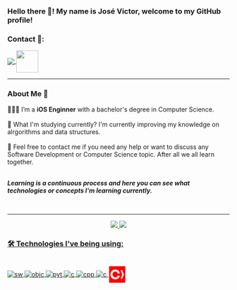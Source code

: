 ### Hello there 👋! My name is José Victor, welcome to my GitHub profile!

### Contact 👤:
<a href="https://www.linkedin.com/in/jose-victor-pereira-costa/">
  <img align="center" width="40px" src="https://cdn.jsdelivr.net/gh/devicons/devicon/icons/linkedin/linkedin-original.svg"  />
</a>
<a href="mailto:josevictorpatos@gmail.com">
  <img align="center" height="50px" width="50px" src="https://upload.wikimedia.org/wikipedia/commons/8/8c/Gmail_Icon_%282013-2020%29.svg" />
</a>

<br/>
<hr />

### About Me 🚀
👨🏼‍💻 I’m a **iOS Enginner** with a bachelor's degree in Computer Science. </br> </br>
🌱 What I'm studying currently? I'm currently improving my knowledge on alrgorithms and data structures. </br> </br>
💬 Feel free to contact me if you need any help or want to discuss any Software Development or Computer Science topic. After all we all learn together. </br></br>
   
 <b><i> Learning is a continuous process and here you can see what technologies or concepts I'm learning currently. </b></i>
  
<br/>
<hr />

<div align="center">
  <a href="https://github.com/josevictor1">
  <img height="180em" src="https://github-readme-stats.vercel.app/api?username=josevictor1&show_icons=true&theme=dark&include_all_commits=true&count_private=true"/>
  <img height="180em" src="https://github-readme-stats.vercel.app/api/top-langs/?username=josevictor1&layout=compact&langs_count=7&theme=dark"/>
</div>

### 🛠 Technologies I've being using:
  
<div style="display: inline_block"><br>
  <img align="center" alt="sw" height="40" width="40" src="https://cdn.jsdelivr.net/gh/devicons/devicon/icons/swift/swift-original.svg">
  <img align="center" alt="objc" height="40" width="40" src="https://cdn.jsdelivr.net/gh/devicons/devicon/icons/objectivec/objectivec-plain.svg">
  <img align="center" alt="pyt" height="40" width="40" src="https://cdn.jsdelivr.net/gh/devicons/devicon/icons/python/python-original.svg">
  <img align="center" alt="c" height="40" width="40" src="https://cdn.jsdelivr.net/gh/devicons/devicon/icons/c/c-original.svg">
  <img align="center" alt="cpp" height="40" width="40" src="https://cdn.jsdelivr.net/gh/devicons/devicon/icons/cplusplus/cplusplus-original.svg">
  <img align="center" alt="c" height="40" width="40" src="https://cdn.jsdelivr.net/gh/devicons/devicon/icons/java/java-original.svg"
  <img align="center" alt="ctg" height="40" width="40" src="https://github.com/Carthage/Carthage/blob/master/Logo/SVG/colored.svg">
  <img align="center" alt="pod" height="40" width="40" src="https://raw.githubusercontent.com/CocoaPods/Design/master/assets/logo.png">
</div>
